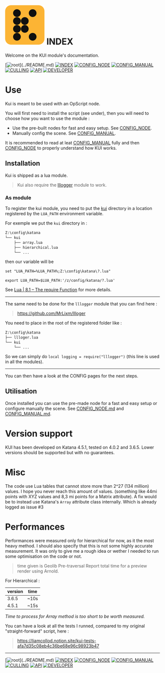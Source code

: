
# ![kui logo](./img/logo.svg) INDEX

Welcome on the KUI module's documentation.

[![root](https://img.shields.io/badge/back_to_root-536362?)](../README.md)
[![INDEX](https://img.shields.io/badge/index-blue?labelColor=blue)](INDEX.md)
[![CONFIG_NODE](https://img.shields.io/badge/config--node-4f4f4f)](CONFIG_NODE.md)
[![CONFIG_MANUAL](https://img.shields.io/badge/config--manual-4f4f4f)](CONFIG_MANUAL.md)
[![CULLING](https://img.shields.io/badge/culling-4f4f4f)](CULLING.md)
[![API](https://img.shields.io/badge/api-4f4f4f)](API.md)
[![DEVELOPER](https://img.shields.io/badge/developer-4f4f4f)](DEVELOPER.md)

# Use

Kui is meant to be used with an OpScript node.

You will first need to install the script (see under), then you will need
to choose how you want to use the module :

- Use the pre-built nodes for fast and easy setup. See [CONFIG_NODE](CONFIG_NODE.md).
- Manually config the scene. See [CONFIG_MANUAL](CONFIG_MANUAL.md).

It is recommended to read at leat [CONFIG_MANUAL](CONFIG_MANUAL.md) fully and
then [CONFIG_NODE](CONFIG_NODE.md) to properly understand how KUI works.

## Installation

Kui is shipped as a lua module.

> Kui also require the [lllogger](https://github.com/MrLixm/llloger) module to work.

### As module

To register the kui module, you need to put the [kui](../kui) directory in a 
location registered by the `LUA_PATH` environment variable.

For exemple we put the `kui` directory in :

```
Z:\config\katana
└── kui
    ├── array.lua
    ├── hierarchical.lua
    └── ...
```

then our variable will be

```batch
set "LUA_PATH=%LUA_PATH%;Z:\config\katana\?.lua"
```
```shell
export LUA_PATH=$LUA_PATH:'/z/config/katana/?.lua'
```

See [Lua | 8.1 – The require Function](https://www.lua.org/pil/8.1.html) for 
more details.

---

The same need to be done for the `lllogger` module that you can find here :

> https://github.com/MrLixm/llloger

You need to place in the root of the registered folder like :

```
Z:\config\katana
├── llloger.lua
└── kui
    └── ...
```

So we can simply do `local logging = require("lllogger")` (this  line is used in all the modules).

---

You can then have a look at the CONFIG pages for the next steps.

## Utilisation

Once installed you can use the pre-made node for a fast and easy setup
or configure manually the scene. See [CONFIG_NODE.md](CONFIG_NODE.md) and
[CONFIG_MANUAL.md](CONFIG_MANUAL.md).


# Version support

KUI has been developed on Katana 4.5.1, tested on 4.0.2 and 3.6.5. Lower versions
should be supported but with no guarantees.


# Misc

The code use Lua tables that cannot store more than 2^27 (134 million) values.
I hope you never reach this amount of values. (something like 44mi points
with XYZ values and 8,3 mi points for a Matrix attribute). A fix would be
to instead use Katana's `Array` attribute class internally. Which is already
logged as issue #3


# Performances

Performances were measured only for hierarchical for now, as it the most heavy
method. I should also specify that this is not some highly accurate measurement. 
It was only to give me a rough idea or wether I needed to run some optimisation
on the code or not.

> time given is  Geolib Pre-traversal Report total time for a preview render
> using Arnold.

For Hierarchical :
 
| version | time |
|---------|------|
| 3.6.5   | ~10s |
| 4.5.1   | ~15s |

_Time to process for Array method is too short to be worth measured._

You can have a look at all the tests I runned, compared to my original "straight-forward"
script, here :

> https://liamcollod.notion.site/kui-tests-afa7d35c08eb4c36be68e96c98923b47

---
[![root](https://img.shields.io/badge/back_to_root-536362?)](../README.md)
[![INDEX](https://img.shields.io/badge/index-blue?labelColor=blue)](INDEX.md)
[![CONFIG_NODE](https://img.shields.io/badge/config--node-4f4f4f)](CONFIG_NODE.md)
[![CONFIG_MANUAL](https://img.shields.io/badge/config--manual-4f4f4f)](CONFIG_MANUAL.md)
[![CULLING](https://img.shields.io/badge/culling-4f4f4f)](CULLING.md)
[![API](https://img.shields.io/badge/api-4f4f4f)](API.md)
[![DEVELOPER](https://img.shields.io/badge/developer-4f4f4f)](DEVELOPER.md)
